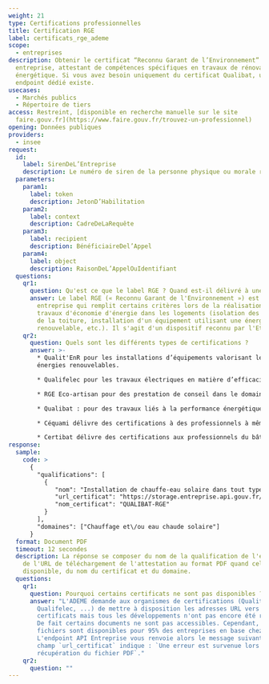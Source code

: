 ```yaml
---
weight: 21
type: Certifications professionnelles
title: Certification RGE
label: certificats_rge_ademe
scope:
  - entreprises
description: Obtenir le certificat “Reconnu Garant de l’Environnement” d’une
  entreprise, attestant de compétences spécifiques en travaux de rénovation
  énergétique. Si vous avez besoin uniquement du certificat Qualibat, un
  endpoint dédié existe.
usecases:
  - Marchés publics
  - Répertoire de tiers
access: Restreint, [disponible en recherche manuelle sur le site
  faire.gouv.fr](https://www.faire.gouv.fr/trouvez-un-professionnel)
opening: Données publiques
providers:
  - insee
request:
  id:
    label: SirenDeL’Entreprise
    description: Le numéro de siren de la personne physique ou morale recherchée
  parameters:
    param1:
      label: token
      description: JetonD’Habilitation
    param2:
      label: context
      description: CadreDeLaRequête
    param3:
      label: recipient
      description: BénéficiaireDel’Appel
    param4:
      label: object
      description: RaisonDeL’AppelOuIdentifiant
  questions:
    qr1:
      question: Qu'est ce que le label RGE ? Quand est-il délivré à une entreprise ?
      answer: Le label RGE (« Reconnu Garant de l'Environnement ») est délivré à une
        entreprise qui remplit certains critères lors de la réalisation de
        travaux d'économie d'énergie dans les logements (isolation des murs ou
        de la toiture, installation d'un équipement utilisant une énergie
        renouvelable, etc.). Il s'agit d'un dispositif reconnu par l'Etat.
    qr2:
      question: Quels sont les différents types de certifications ?
      answer: >-
        * Qualit'EnR pour les installations d’équipements valorisant les
        énergies renouvelables.

        * Qualifelec pour les travaux électriques en matière d’efficacité énergétique et/ou d’installation des énergies renouvelables.

        * RGE Eco-artisan pour des prestation de conseil dans le domaine de la performance énergétique, par le biais d’une évaluation thermique ou des travaux d’efficacité énergétique.

        * Qualibat : pour des travaux liés à la performance énergétique (construction ou rénovation).

        * Céquami délivre des certifications à des professionnels à même de vous proposer des travaux de rénovation lourde dans le cadre d’une rénovation énergétique globale du logement.

        * Certibat délivre des certifications aux professionnels du bâtiment en mesure de proposer et réaliser des offres globales de rénovation énergétique.
response:
  sample:
    code: >
      {
        "qualifications": [
          {
             "nom": "Installation de chauffe-eau solaire dans tout type de bâtiment supérieur à 1000 m²",
             "url_certificat": "https://storage.entreprise.api.gouv.fr/siade/attestation%2D3a858b299ce9f370e6bdc666d0616617-certificat_rge_ademe.pdf",
             "nom_certificat": "QUALIBAT-RGE"
          }
        ],
        "domaines": ["Chauffage et\/ou eau chaude solaire"]
      }
  format: Document PDF
  timeout: 12 secondes
  description: La réponse se composer du nom de la qualification de l'entreprise,
    de l'URL de téléchargement de l'attestation au format PDF quand celle-ci est
    disponible, du nom du certificat et du domaine.
  questions:
    qr1:
      question: Pourquoi certains certificats ne sont pas disponibles ?
      answer: "L'ADEME demande aux organismes de certifications (Qualit'EnR,
        Qualifelec, ...) de mettre à disposition les adresses URL vers les
        certificats mais tous les développements n'ont pas encore été réalisés.
        De fait certains documents ne sont pas accessibles. Cependant, les
        fichiers sont disponibles pour 95% des entreprises en base chez l'ADEME.
        L'endpoint API Entreprise vous renvoie alors le message suivant : le
        champ `url_certificat` indique : `Une erreur est survenue lors de la
        récupération du fichier PDF`."
    qr2:
      question: ""
---
```


